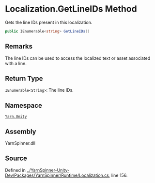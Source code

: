 <!-- This file was generated by a tool. Do not edit this file by hand. -->

# Localization.GetLineIDs Method

Gets the line IDs present in this localization.


```csharp
public IEnumerable<string> GetLineIDs()
```
## Remarks

The line IDs can be used to access the localized text or asset
associated with a line.


## Return Type
`IEnumerable<String>`: The line IDs.



## Namespace
[`Yarn.Unity`](/api/csharp/yarn.unity/README.md)

## Assembly
YarnSpinner.dll

## Source
Defined in [../YarnSpinner-Unity-Dev/Packages/YarnSpinner/Runtime/Localization.cs](https://github.com/YarnSpinnerTool/YarnSpinner-Unity//blob/develop/Runtime/Localization.cs#L156), line 156.
